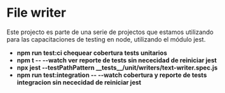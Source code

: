 # File writer

Este projecto es parte de una serie de projectos que estamos utilizando para las capacitaciones de testing en node, utilizando el módulo jest.

- **npm run test:ci chequear cobertura tests unitarios**
- **npm t -- --watch ver reporte de tests sin nececidad de reiniciar jest**
- **npx jest --testPathPattern \_\_tests\_\_/unit/writers/text-writer.spec.js**
- **npm run test:integration -- --watch cobertura y reporte de tests integracion sin nececidad de reiniciar jest**
